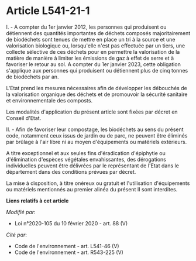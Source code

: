 # Article L541-21-1

I. - A compter du 1er janvier 2012, les personnes qui produisent ou détiennent des quantités importantes de déchets composés
majoritairement de biodéchets sont tenues de mettre en place un tri à la source et une valorisation biologique ou,
lorsqu'elle n'est pas effectuée par un tiers, une collecte sélective de ces déchets pour en permettre la valorisation de la
matière de manière à limiter les émissions de gaz à effet de serre et à favoriser le retour au sol. A compter du 1er janvier
2023, cette obligation s'applique aux personnes qui produisent ou détiennent plus de cinq tonnes de biodéchets par an.

L'Etat prend les mesures nécessaires afin de développer les débouchés de la valorisation organique des déchets et de
promouvoir la sécurité sanitaire et environnementale des composts.

Les modalités d'application du présent article sont fixées par décret en Conseil d'Etat.

II. - Afin de favoriser leur compostage, les biodéchets au sens du présent code, notamment ceux issus de jardin ou de parc,
ne peuvent être éliminés par brûlage à l'air libre ni au moyen d'équipements ou matériels extérieurs.

A titre exceptionnel et aux seules fins d'éradication d'épiphytie ou d'élimination d'espèces végétales envahissantes, des
dérogations individuelles peuvent être délivrées par le représentant de l'Etat dans le département dans des conditions
prévues par décret.

La mise à disposition, à titre onéreux ou gratuit et l'utilisation d'équipements ou matériels mentionnés au premier alinéa du
présent II sont interdites.

**Liens relatifs à cet article**

_Modifié par_:

  - Loi n°2020-105 du 10 février 2020 - art. 88 (V)

_Cité par_:

  - Code de l'environnement - art. L541-46 (V)
  - Code de l'environnement - art. R543-225 (V)
